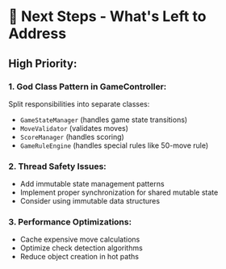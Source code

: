 # 🔄 Next Steps - What's Left to Address

## **High Priority:**

### 1. **God Class Pattern in GameController:**

Split responsibilities into separate classes:

- `GameStateManager` (handles game state transitions)
- `MoveValidator` (validates moves)
- `ScoreManager` (handles scoring)
- `GameRuleEngine` (handles special rules like 50-move rule)

### 2. **Thread Safety Issues:**

- Add immutable state management patterns
- Implement proper synchronization for shared mutable state
- Consider using immutable data structures

### 3. **Performance Optimizations:**

- Cache expensive move calculations
- Optimize check detection algorithms
- Reduce object creation in hot paths
